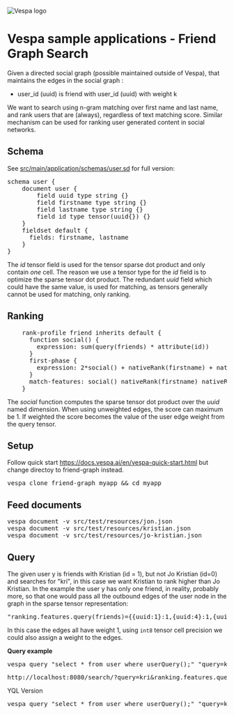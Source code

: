 <!-- Copyright Yahoo. Licensed under the terms of the Apache 2.0 license. See LICENSE in the project root. -->

![Vespa logo](https://vespa.ai/assets/vespa-logo-color.png)

# Vespa sample applications - Friend Graph Search 

Given a directed social graph (possible maintained outside of Vespa), that maintains the edges in the social graph :

* user_id (uuid) is friend with user_id (uuid) with weight k

We want to search using n-gram matching over first name and last name, and rank users 
that are (always), regardless of text matching score. Similar mechanism can be used
for ranking user generated content in social networks.  

## Schema 
See [src/main/application/schemas/user.sd](src/main/application/schemas/user.sd) for full
version:
<pre>
schema user {
    document user {
        field uuid type string {}
        field firstname type string {}
        field lastname type string {}
        field id type tensor<int8>(uuid{}) {}
    }
    fieldset default {
      fields: firstname, lastname
    }
}
</pre>
The *id* tensor field is used for the tensor sparse dot product and only contain *one* cell. The reason
we use a tensor type for the *id* field is to optimize the sparse tensor dot product. The redundant
*uuid* field which could have the same value, is used for matching, as tensors generally cannot be used for matching,
only ranking.

## Ranking 
<pre>
    rank-profile friend inherits default {
      function social() {
        expression: sum(query(friends) * attribute(id)) 
      } 
      first-phase {
        expression: 2*social() + nativeRank(firstname) + nativeRank(lastname)
      }
      match-features: social() nativeRank(firstname) nativeRank(lastname)
    }
</pre>
The *social* function computes the sparse tensor dot product over the *uuid* named dimension. When using unweighted edges, the score
can maximum be 1. If weighted the score becomes the value of the user edge weight from the query tensor. 

## Setup
Follow quick start https://docs.vespa.ai/en/vespa-quick-start.html 
but change directoy to friend-graph instead.

<pre>
vespa clone friend-graph myapp && cd myapp
</pre>
## Feed documents

<pre>
vespa document -v src/test/resources/jon.json 
vespa document -v src/test/resources/kristian.json 
vespa document -v src/test/resources/jo-kristian.json 
</pre>

## Query 
The given user y is friends with Kristian (id = 1), but not Jo Kristian (id=0) and searches for "kri", in this case
we want Kristian to rank higher than Jo Kristian. In the example the user y has only one friend, in reality, probably more, so that
one would pass all the outbound edges of the user node in the graph in the sparse tensor representation:
<pre>
"ranking.features.query(friends)={{uuid:1}:1,{uuid:4}:1,{uuid:5}:1}"
</pre>
In this case the edges all have weight 1, using `int8` tensor cell precision we could also assign a weight to the edges.

**Query example**

<pre>
vespa query "select * from user where userQuery();" "query=kri" "ranking=friend" "ranking.features.query(friends)={{uuid:1}:1,{uuid:4}:1,{uuid:5}:1}"
</pre> 

<pre>
http://localhost:8080/search/?query=kri&ranking.features.query(friends)=%7B%7Buuid%3A1%7D%3A1%2C%7Buuid%3A2%7D%3A1%7D&ranking=friend&
</pre>

YQL Version 
<pre>
vespa query "select * from user where userQuery();" "query=kri" "ranking=friend" "ranking.features.query(friends)={{uuid:1}:1}"
</pre>
